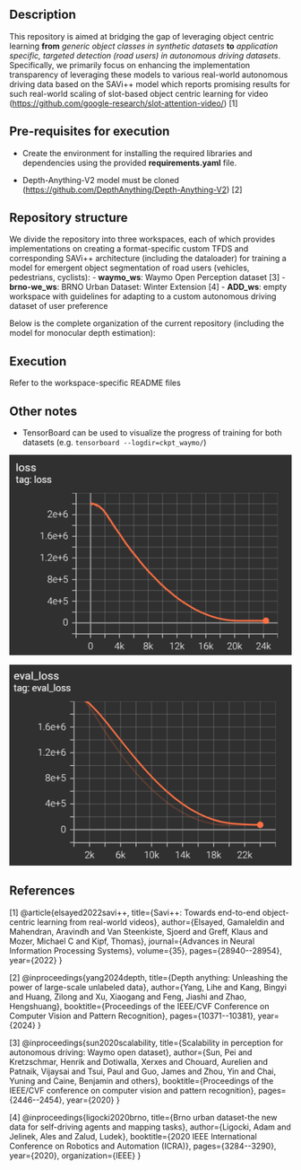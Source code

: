 ## Description

This repository is aimed at bridging the gap of leveraging object centric learning **from** *generic object classes in synthetic datasets* **to** *application specific, targeted detection (road users) in autonomous driving datasets*. Specifically, we primarily focus on enhancing the implementation transparency of leveraging these models to various real-world autonomous driving data based on the SAVi++ model which reports promising results for such real-world scaling of slot-based object centric learning for video (https://github.com/google-research/slot-attention-video/) [1]


## Pre-requisites for execution

- Create the environment for installing the required libraries and dependencies using the provided **requirements.yaml** file. 

- Depth-Anything-V2 model must be cloned (https://github.com/DepthAnything/Depth-Anything-V2) [2]


## Repository structure

We divide the repository into three workspaces, each of which provides implementations on creating a format-specific custom TFDS and corresponding SAVi++ architecture (including the dataloader) for training a model for emergent object segmentation of road users (vehicles, pedestrians, cyclists):
    - **waymo_ws**: Waymo Open Perception dataset [3]
    - **brno-we_ws**: BRNO Urban Dataset: Winter Extension [4]
    - **ADD_ws**: empty workspace with guidelines for adapting to a custom autonomous driving dataset of user preference 

Below is the complete organization of the current repository (including the model for monocular depth estimation):


## Execution

Refer to the workspace-specific README files


## Other notes

- TensorBoard can be used to visualize the progress of training for both datasets (e.g. `tensorboard --logdir=ckpt_waymo/`)  

![Sample train plot](./waymo-train.png)

![Sample eval plot](./waymo-eval.png)


## References

[1] @article{elsayed2022savi++,
  title={Savi++: Towards end-to-end object-centric learning from real-world videos},
  author={Elsayed, Gamaleldin and Mahendran, Aravindh and Van Steenkiste, Sjoerd and Greff, Klaus and Mozer, Michael C and Kipf, Thomas},
  journal={Advances in Neural Information Processing Systems},
  volume={35},
  pages={28940--28954},
  year={2022}
}

[2] @inproceedings{yang2024depth,
  title={Depth anything: Unleashing the power of large-scale unlabeled data},
  author={Yang, Lihe and Kang, Bingyi and Huang, Zilong and Xu, Xiaogang and Feng, Jiashi and Zhao, Hengshuang},
  booktitle={Proceedings of the IEEE/CVF Conference on Computer Vision and Pattern Recognition},
  pages={10371--10381},
  year={2024}
}

[3] @inproceedings{sun2020scalability,
  title={Scalability in perception for autonomous driving: Waymo open dataset},
  author={Sun, Pei and Kretzschmar, Henrik and Dotiwalla, Xerxes and Chouard, Aurelien and Patnaik, Vijaysai and Tsui, Paul and Guo, James and Zhou, Yin and Chai, Yuning and Caine, Benjamin and others},
  booktitle={Proceedings of the IEEE/CVF conference on computer vision and pattern recognition},
  pages={2446--2454},
  year={2020}
}

[4] @inproceedings{ligocki2020brno,
  title={Brno urban dataset-the new data for self-driving agents and mapping tasks},
  author={Ligocki, Adam and Jelinek, Ales and Zalud, Ludek},
  booktitle={2020 IEEE International Conference on Robotics and Automation (ICRA)},
  pages={3284--3290},
  year={2020},
  organization={IEEE}
}
